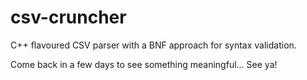 # csv-cruncher
C++ flavoured CSV parser with a BNF approach for syntax validation. 

Come back in a few days to see something meaningful...
See ya!

